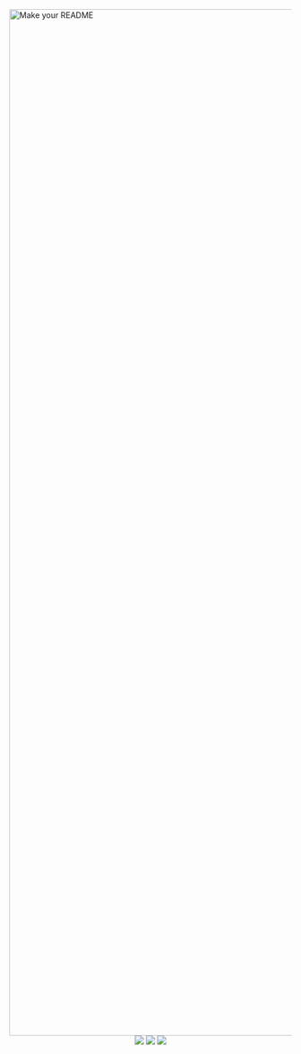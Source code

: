 
<img width="1834" alt="Make your README" src="https://github.com/user-attachments/assets/d84a9be6-227d-43a9-a867-92e454cfbacb">

<div align="center">
  <a href="https://www.instagram.com/astriditzel.tech/" target="_blank"><img src="https://img.shields.io/badge/-Instagram-%23E4405F?style=for-the-badge&logo=instagram&logoColor=white" target="_blank"></a>
  <a href="https://www.linkedin.com/in/astrid-itzel/" target="_blank"><img src="https://img.shields.io/badge/-LinkedIn-%230077B5?style=for-the-badge&logo=linkedin&logoColor=white" target="_blank"></a> 
  <a href="mailto:astrid.itzel.alza@gmail.com"><img src="https://img.shields.io/badge/-Gmail-%23333?style=for-the-badge&logo=gmail&logoColor=white&color=red" target="_blank"></a>
</div>
